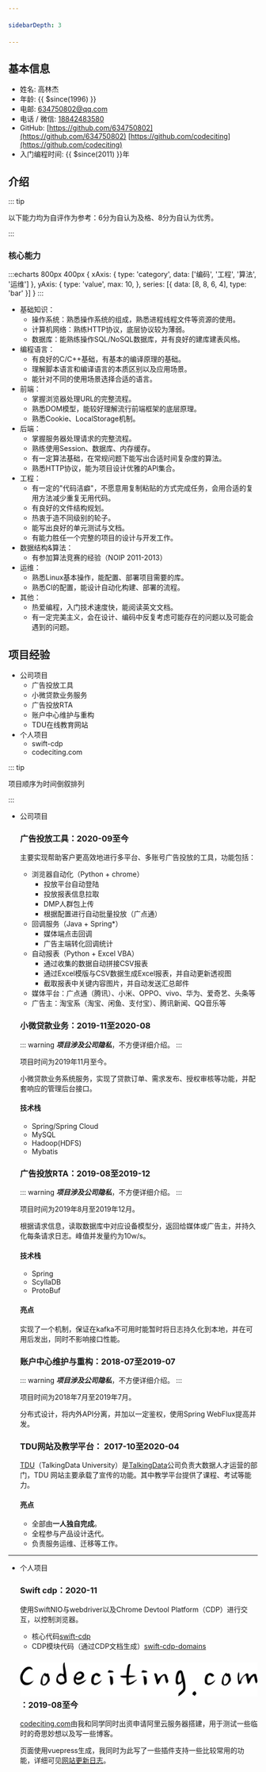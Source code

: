 ```yaml
---

sidebarDepth: 3

---
```


## 基本信息

- 姓名: 高林杰
- 年龄: {{ $since(1996) }}
- 电邮: [634750802@qq.com](mailto:高林杰<634750802@qq.com>)
- 电话 / 微信: [18842483580](tel:18842483580)
- GitHub: [https://github.com/634750802](https://github.com/634750802)
          [https://github.com/codeciting](https://github.com/codeciting)
- 入门编程时间: {{ $since(2011) }}年

## 介绍

::: tip

以下能力均为自评作为参考：6分为自认为及格、8分为自认为优秀。

:::

### 核心能力

:::echarts 800px 400px
{
  xAxis: {
    type: 'category',
      data: ['编码', '工程', '算法', '运维']
  },
  yAxis: {
    type: 'value',
    max: 10,
  },
  series: [{
    data: [8, 8, 6, 4],
    type: 'bar'
  }]
}
:::

- 基础知识：
  - 操作系统：熟悉操作系统的组成，熟悉进程线程文件等资源的使用。
  - 计算机网络：熟练HTTP协议，底层协议较为薄弱。
  - 数据库：能熟练操作SQL/NoSQL数据库，并有良好的建库建表风格。
- 编程语言：
  - 有良好的C/C++基础，有基本的编译原理的基础。
  - 理解脚本语言和编译语言的本质区别以及应用场景。
  - 能针对不同的使用场景选择合适的语言。
- 前端：
  - 掌握浏览器处理URL的完整流程。
  - 熟悉DOM模型，能较好理解流行前端框架的底层原理。
  - 熟悉Cookie、LocalStorage机制。
- 后端：
  - 掌握服务器处理请求的完整流程。
  - 熟练使用Session、数据库、内存缓存。
  - 有一定算法基础，在常规问题下能写出合适时间复杂度的算法。
  - 熟悉HTTP协议，能为项目设计优雅的API集合。
- 工程：
  - 有一定的"代码洁癖"，不愿意用复制粘贴的方式完成任务，会用合适的复用方法减少重复无用代码。
  - 有良好的文件结构规划。
  - 热衷于造不同级别的轮子。
  - 能写出良好的单元测试与文档。
  - 有能力胜任一个完整的项目的设计与开发工作。
- 数据结构&算法：
  - 有参加算法竞赛的经验（NOIP 2011-2013）
- 运维：
  - 熟悉Linux基本操作，能配置、部署项目需要的库。
  - 熟悉CI的配置，能设计自动化构建、部署的流程。
- 其他：
  - 热爱编程，入门技术速度快，能阅读英文文档。
  - 有一定完美主义，会在设计、编码中反复考虑可能存在的问题以及可能会遇到的问题。

## 项目经验

- 公司项目
  - 广告投放工具
  - 小微贷款业务服务
  - 广告投放RTA
  - 账户中心维护与重构
  - TDU在线教育网站
- 个人项目
  - swift-cdp
  - codeciting.com

::: tip

项目顺序为时间倒叙排列

:::

- 公司项目
  
  ### 广告投放工具：2020-09至今
    
    主要实现帮助客户更高效地进行多平台、多账号广告投放的工具，功能包括：
    - 浏览器自动化（Python + chrome）
      - 投放平台自动登陆
      - 投放报表信息拉取
      - DMP人群包上传
      - 根据配置进行自动批量投放（广点通）
    - 回调服务（Java + Spring*）
      - 媒体端点击回调
      - 广告主端转化回调统计
    - 自动报表（Python + Excel VBA）
      - 通过收集的数据自动拼接CSV报表
      - 通过Excel模版与CSV数据生成Excel报表，并自动更新透视图
      - 截取报表中关键内容图片，并自动发送汇总邮件
    - 媒体平台：广点通（腾讯）、小米、OPPO、vivo、华为、爱奇艺、头条等
    - 广告主：淘宝系（淘宝、闲鱼、支付宝）、腾讯新闻、QQ音乐等

  ### 小微贷款业务：2019-11至2020-08      
    
    ::: warning
    ***项目涉及公司隐私***，不方便详细介绍。
    :::
        
    项目时间为2019年11月至今。
    
    小微贷款业务系统服务，实现了贷款订单、需求发布、授权审核等功能，并配套响应的管理后台接口。
    
    #### 技术栈
    
    - Spring/Spring Cloud
    - MySQL
    - Hadoop(HDFS)
    - Mybatis
  
  ### 广告投放RTA：2019-08至2019-12
    
    ::: warning
    ***项目涉及公司隐私***，不方便详细介绍。
    :::
    
    项目时间为2019年8月至2019年12月。
    
    根据请求信息，读取数据库中对应设备模型分，返回给媒体或广告主，并持久化每条请求日志。峰值并发量约为10w/s。
    
    #### 技术栈
    
    - Spring
    - ScyllaDB
    - ProtoBuf
    
    #### 亮点
    
    实现了一个机制，保证在kafka不可用时能暂时将日志持久化到本地，并在可用后发出，同时不影响接口性能。

  ### 账户中心维护与重构：2018-07至2019-07
    
    ::: warning
    ***项目涉及公司隐私***，不方便详细介绍。
    :::
        
    项目时间为2018年7月至2019年7月。
    
    分布式设计，将内外API分离，并加以一定鉴权，使用Spring WebFlux提高并发。
    
  ### TDU网站及教学平台： 2017-10至2020-04
    
    [TDU](https://edu.talkingdata.com)（TalkingData University）是[TalkingData](https://www.talkingdata.com)公司负责大数据人才运营的部门，TDU
    网站主要承载了宣传的功能。其中教学平台提供了课程、考试等能力。
    
    #### 亮点
    
    - 全部由**一人独自完成**。
    - 全程参与产品设计迭代。
    - 负责服务运维、迁移等工作。

---

- 个人项目
  ### Swift cdp：2020-11
    使用SwiftNIO与webdriver以及Chrome Devtool Platform（CDP）进行交互，以控制浏览器。
    - 核心代码[swift-cdp](https://github.com/634750802/swift-cdp)
    - CDP模块代码（通过CDP文档生成）[swift-cdp-domains](https://github.com/634750802/swift-cdp-domains)

  ### ![Codeciting.com](../../../.vuepress/public/site-icon.svg)：2019-08至今
    
    [codeciting.com](https://www.codeciting.com)由我和同学同时出资申请阿里云服务器搭建，用于测试一些临时的奇思妙想以及写一些博客。
    
    页面使用vuepress生成，我同时为此写了一些插件支持一些比较常用的功能，详细可见[网站更新日志](../../../changelog.md)。
